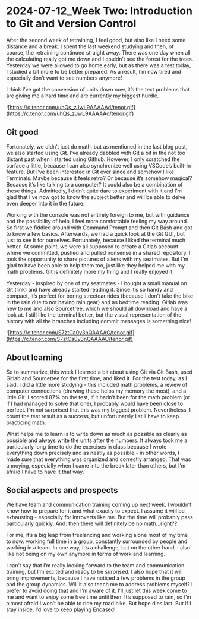 # 2024-07-12_Week Two: Introduction to Git and Version Control

After the second week of retraining, I feel good, but also like I need some distance and a break. I spent the last weekend studying and then, of course, the retraining continued straight away. There was one day when all the calculating really got me down and I couldn’t see the forest for the trees. Yesterday we were allowed to go home early, but as there was a test today, I studied a bit more to be better prepared. As a result, I’m now tired and especially don’t want to see numbers anymore!

I think I’ve got the conversion of units down now, it’s the text problems that are giving me a hard time and are currently my biggest hurdle.

![https://c.tenor.com/uhQs_zJwL9AAAAAd/tenor.gif](https://c.tenor.com/uhQs_zJwL9AAAAAd/tenor.gif)

## Git good

Fortunately, we didn’t just do math, but as mentioned in the last blog post, we also started using Git. I’ve already dabbled with Git a bit in the not too distant past when I started using Github. However, I only scratched the surface a little, because I can also synchronize well using VSCode’s built-in feature. But I’ve been interested in Git ever since and somehow I like Terminals. Maybe because it feels retro? Or because it’s somehow magical? Because it’s like talking to a computer? It could also be a combination of these things.
Admittedly, I didn’t quite dare to experiment with it and I’m glad that I’ve now got to know the subject better and will be able to delve even deeper into it in the future.

Working with the console was not entirely foreign to me, but with guidance and the possibility of help, I feel more comfortable feeling my way around. So first we fiddled around with Command Prompt and then Git Bash and got to know a few basics. Afterwards, we had a quick look at the Git GUI, but just to see it for ourselves. Fortunately, because I liked the terminal much better.
At some point, we were all supposed to create a Gitlab account where we committed, pushed and pulled nonsense in a shared repository. I took the opportunity to share pictures of aliens with my seatmates. But I’m glad to have been able to help them too, just like they helped me with my math problems. Git is definitely more my thing and I really enjoyed it.

Yesterday - inspired by one of my seatmates - I bought a small manual on Git (link) and have already started reading it. Since it’s so handy and compact, it’s perfect for boring streetcar rides (because I don’t take the bike in the rain due to not having rain gear) and as bedtime reading.
Gitlab was new to me and also Sourcetree, which we should all download and have a look at. I still like the terminal better, but the visual representation of the history with all the branches including commit messages is something nice!

![https://c.tenor.com/S7ztCa0y3nQAAAAC/tenor.gif](https://c.tenor.com/S7ztCa0y3nQAAAAC/tenor.gif)

## About learning

So to summarize, this week I learned a bit about using Git via Git Bash, used Gitlab and Sourcetree for the first time, and liked it. For the test today, as I said, I did a little more studying - this included math problems, a review of computer connections (drawing these helps my memory the most), and a little Git. I scored 87% on the test, if it hadn’t been for the math problem (or if I had managed to solve that one), I probably would have been close to perfect. I’m not surprised that this was my biggest problem. Nevertheless, I count the test result as a success, but unfortunately I still have to keep practicing math.

What helps me to learn is to write down as much as possible as clearly as possible and always write the units after the numbers. It always took me a particularly long time to do the exercises in class because I wrote everything down precisely and as neatly as possible - in other words, I made sure that everything was organized and correctly arranged. That was annoying, especially when I came into the break later than others, but I’m afraid I have to have it that way.

## Social aspects and prospects

We have team and communication training coming up next week. I wouldn’t know how to prepare for it and what exactly to expect. I assume it will be exhausting - especially for introverts like me. But the time will probably pass particularly quickly. And: then there will definitely be no math…right??

For me, it’s a big leap from freelancing and working alone most of my time to now: working full time in a group, constantly surrounded by people and working in a team. In one way, it’s a challenge, but on the other hand, I also like not being on my own anymore in terms of work and learning.

I can’t say that I’m really looking forward to the team and communication training, but I’m excited and ready to be surprised. I also hope that it will bring improvements, because I have noticed a few problems in the group and the group dynamics. Will it also teach me to address problems myself? I prefer to avoid doing that and I’m aware of it. I’ll just let this week come to me and want to enjoy some free time until then. It’s supposed to rain, so I’m almost afraid I won’t be able to ride my road bike. But hope dies last. But if I stay inside, I’d love to keep playing Encased!